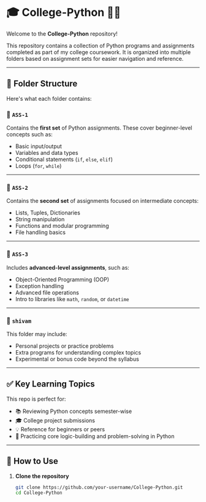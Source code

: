 # 🎓 College-Python 📘🐍

Welcome to the **College-Python** repository!

This repository contains a collection of Python programs and assignments completed as part of my college coursework. It is organized into multiple folders based on assignment sets for easier navigation and reference.

---

## 📂 Folder Structure

Here's what each folder contains:

### 📁 `ASS-1`
Contains the **first set** of Python assignments. These cover beginner-level concepts such as:

- Basic input/output
- Variables and data types
- Conditional statements (`if`, `else`, `elif`)
- Loops (`for`, `while`)

---

### 📁 `ASS-2`
Contains the **second set** of assignments focused on intermediate concepts:

- Lists, Tuples, Dictionaries
- String manipulation
- Functions and modular programming
- File handling basics

---

### 📁 `ASS-3`
Includes **advanced-level assignments**, such as:

- Object-Oriented Programming (OOP)
- Exception handling
- Advanced file operations
- Intro to libraries like `math`, `random`, or `datetime`

---

### 📁 `shivam`
This folder may include:

- Personal projects or practice problems
- Extra programs for understanding complex topics
- Experimental or bonus code beyond the syllabus

---

## ✅ Key Learning Topics

This repo is perfect for:

- 📚 Reviewing Python concepts semester-wise
- 🎓 College project submissions
- 💡 Reference for beginners or peers
- 🧠 Practicing core logic-building and problem-solving in Python

---

## 🚀 How to Use

1. **Clone the repository**
   ```bash
   git clone https://github.com/your-username/College-Python.git
   cd College-Python
